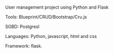 User management project using Python and Flask

Tools: Blueprint/CRUD/Bootstrap/Cru.js

SGBD: Postgresl

Languages: Python, javascript, html and css

Framework: flask.
